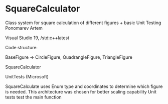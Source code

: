 # SquareCalculator
Class system for square calculation of different figures + basic Unit Testing
Ponomarev Artem


Visual Studio 19, /std:c++latest


Code structure:

BaseFigure -> CircleFigure, QuadrangleFigure, TriangleFigure

SquareCalculator

UnitTests (Microsoft)


SquareCalculate uses Enum type and coordinates to determine which figure is needed.
This architecture was chosen for better scaling capability
Unit tests test the main function
